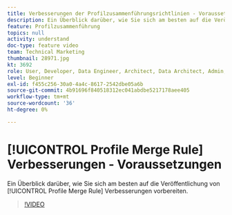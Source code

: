 ```yaml
---
title: Verbesserungen der Profilzusammenführungsrichtlinien - Voraussetzungen
description: Ein Überblick darüber, wie Sie sich am besten auf die Veröffentlichung der Verbesserungen der Profilzusammenführungsrichtlinien vorbereiten.
feature: Profilzusammenführung
topics: null
activity: understand
doc-type: feature video
team: Technical Marketing
thumbnail: 28971.jpg
kt: 3692
role: User, Developer, Data Engineer, Architect, Data Architect, Admin, Leader
level: Beginner
exl-id: f455c256-30a0-4a4c-8617-2542dbe05a6b
source-git-commit: 4b91696f840518312ec041abdbe5217178aee405
workflow-type: tm+mt
source-wordcount: '36'
ht-degree: 0%

---
```


# [!UICONTROL Profile Merge Rule] Verbesserungen - Voraussetzungen

Ein Überblick darüber, wie Sie sich am besten auf die Veröffentlichung von [!UICONTROL Profile Merge Rule] Verbesserungen vorbereiten.

>[!VIDEO](https://video.tv.adobe.com/v/28971/?quality=12)
